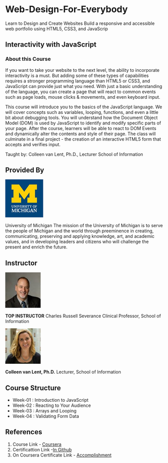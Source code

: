 # Web-Design-For-Everybody
 Learn to Design and Create Websites Build a responsive and accessible web portfolio using HTML5, CSS3, and JavaScrip


## Interactivity with JavaScript
### About this Course
If you want to take your website to the next level, the ability to incorporate interactivity is a must.    But adding some of these types of capabilities requires a stronger programming language than HTML5 or CSS3, and JavaScript can provide just what you need.  With just a basic understanding of the language, you can create a page that will react to common events such as page loads, mouse clicks & movements, and even keyboard input.      

This course will introduce you to the basics of the JavaScript language.  We will cover concepts such as variables, looping, functions, and even a little bit about debugging tools.  You will understand how the Document Object Model (DOM) is used by JavaScript to identify and modify specific parts of your page.  After the course, learners will be able to react to DOM Events and dynamically alter the contents and style of their page.   The class will culminate in a  final project - the creation of an interactive HTML5 form that accepts and verifies input.
 
Taught by:  Colleen van Lent, Ph.D., Lecturer
School of Information

## Provided By
![University of Michigan logo](https://github.com/Ashleshk/Web-Design-For-Everybody/blob/master/michiganlogo.jpg)

University of Michigan
The mission of the University of Michigan is to serve the people of Michigan and the world through preeminence in creating, communicating, preserving and applying knowledge, art, and academic values, and in developing leaders and citizens who will challenge the present and enrich the future.

## Instructor
![Charles Russell Severance](https://github.com/Ashleshk/Web-Design-For-Everybody/blob/master/Charles-Severance.jpeg)


**TOP INSTRUCTOR**
Charles Russell Severance
Clinical Professor,
School of Information

![Colleen van Lent](https://github.com/Ashleshk/Web-Design-For-Everybody/blob/master/van_lent_colleen.jpg)

**Colleen van Lent, Ph.D.**
Lecturer, School of Information

## Course Structure
* Week-01 : Introduction to JavaScript
* Week-02 : Reacting to Your Audience
* Week-03 : Arrays and Looping
* Week-04 : Validating Form Data


## References 
1. Course Link - [Coursera](https://www.coursera.org/learn/introcss?specialization=web-design)
2. Certificattion Link -[In Github](https://github.com/Ashleshk/Web-Design-For-Everybody/blob/master/Introduction%20to%20CSS3.pdf)
3. On Coursera Certificate Link - [Accomplishment](https://coursera.org/share/04a219fe9be05848980befb762c06801)